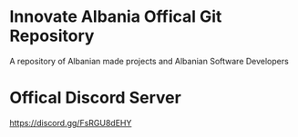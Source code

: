 # Innovate Albania Offical Git Repository
A repository of Albanian made projects and Albanian Software Developers

# Offical Discord Server
https://discord.gg/FsRGU8dEHY
